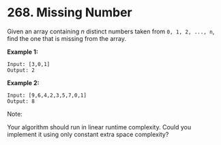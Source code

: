 # 268. Missing Number

Given an array containing *n* distinct numbers taken from `0, 1, 2, ..., n`, find the one that is missing from the array.

**Example 1:**

```()
Input: [3,0,1]
Output: 2
```

**Example 2:**

```()
Input: [9,6,4,2,3,5,7,0,1]
Output: 8
```

Note:

Your algorithm should run in linear runtime complexity. Could you implement it using only constant extra space complexity?
